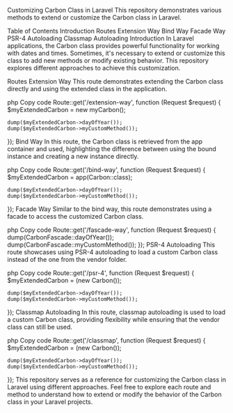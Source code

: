 Customizing Carbon Class in Laravel
This repository demonstrates various methods to extend or customize the Carbon class in Laravel.

Table of Contents
Introduction
Routes
Extension Way
Bind Way
Facade Way
PSR-4 Autoloading
Classmap Autoloading
Introduction
In Laravel applications, the Carbon class provides powerful functionality for working with dates and times. Sometimes, it's necessary to extend or customize this class to add new methods or modify existing behavior. This repository explores different approaches to achieve this customization.

Routes
Extension Way
This route demonstrates extending the Carbon class directly and using the extended class in the application.

php
Copy code
Route::get('/extension-way', function (Request $request) {
    $myExtendedCarbon = new myCarbon();

    dump($myExtendedCarbon->dayOfYear());
    dump($myExtendedCarbon->myCustomMethod());
});
Bind Way
In this route, the Carbon class is retrieved from the app container and used, highlighting the difference between using the bound instance and creating a new instance directly.

php
Copy code
Route::get('/bind-way', function (Request $request) {
    $myExtendedCarbon = app(Carbon::class);

    dump($myExtendedCarbon->dayOfYear());
    dump($myExtendedCarbon->myCustomMethod());
});
Facade Way
Similar to the bind way, this route demonstrates using a facade to access the customized Carbon class.

php
Copy code
Route::get('/fascade-way', function (Request $request) {
    dump(CarbonFascade::dayOfYear());
    dump(CarbonFascade::myCustomMethod());
});
PSR-4 Autoloading
This route showcases using PSR-4 autoloading to load a custom Carbon class instead of the one from the vendor folder.

php
Copy code
Route::get('/psr-4', function (Request $request) {
    $myExtendedCarbon = (new Carbon());

    dump($myExtendedCarbon->dayOfYear());
    dump($myExtendedCarbon->myCustomMethod());
});
Classmap Autoloading
In this route, classmap autoloading is used to load a custom Carbon class, providing flexibility while ensuring that the vendor class can still be used.

php
Copy code
Route::get('/classmap', function (Request $request) {
    $myExtendedCarbon = (new Carbon());

    dump($myExtendedCarbon->dayOfYear());
    dump($myExtendedCarbon->myCustomMethod());
});
This repository serves as a reference for customizing the Carbon class in Laravel using different approaches. Feel free to explore each route and method to understand how to extend or modify the behavior of the Carbon class in your Laravel projects.







